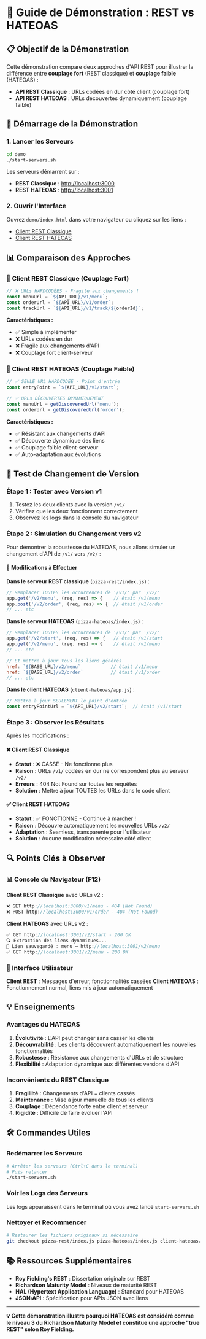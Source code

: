 # 🍕 Guide de Démonstration : REST vs HATEOAS

## 📋 Objectif de la Démonstration

Cette démonstration compare deux approches d'API REST pour illustrer la différence entre **couplage fort** (REST classique) et **couplage faible** (HATEOAS) :

- **API REST Classique** : URLs codées en dur côté client (couplage fort)
- **API REST HATEOAS** : URLs découvertes dynamiquement (couplage faible)

## 🚀 Démarrage de la Démonstration

### 1. Lancer les Serveurs

```bash
cd demo
./start-servers.sh
```

Les serveurs démarrent sur :

- **REST Classique** : <http://localhost:3000>
- **REST HATEOAS** : <http://localhost:3001>

### 2. Ouvrir l'Interface

Ouvrez `demo/index.html` dans votre navigateur ou cliquez sur les liens :

- [Client REST Classique](client-rest/index.html)
- [Client REST HATEOAS](client-hateoas/index.html)

## 📊 Comparaison des Approches

### 🔗 Client REST Classique (Couplage Fort)

```javascript
// ❌ URLs HARDCODÉES - Fragile aux changements !
const menuUrl = `${API_URL}/v1/menu`;
const orderUrl = `${API_URL}/v1/order`;
const trackUrl = `${API_URL}/v1/track/${orderId}`;
```

**Caractéristiques :**

- ✅ Simple à implémenter
- ❌ URLs codées en dur
- ❌ Fragile aux changements d'API
- ❌ Couplage fort client-serveur

### 🎯 Client REST HATEOAS (Couplage Faible)

```javascript
// ✅ SEULE URL HARDCODÉE - Point d'entrée
const entryPoint = `${API_URL}/v1/start`;

// ✅ URLs DÉCOUVERTES DYNAMIQUEMENT
const menuUrl = getDiscoveredUrl('menu');
const orderUrl = getDiscoveredUrl('order');
```

**Caractéristiques :**

- ✅ Résistant aux changements d'API
- ✅ Découverte dynamique des liens
- ✅ Couplage faible client-serveur
- ✅ Auto-adaptation aux évolutions

## 🧪 Test de Changement de Version

### Étape 1 : Tester avec Version v1

1. Testez les deux clients avec la version `/v1/`
2. Vérifiez que les deux fonctionnent correctement
3. Observez les logs dans la console du navigateur

### Étape 2 : Simulation du Changement vers v2

Pour démontrer la robustesse du HATEOAS, nous allons simuler un changement d'API de `/v1/` vers `/v2/` :

#### 📝 Modifications à Effectuer

**Dans le serveur REST classique** (`pizza-rest/index.js`) :

```javascript
// Remplacer TOUTES les occurrences de '/v1/' par '/v2/'
app.get('/v2/menu', (req, res) => {    // était /v1/menu
app.post('/v2/order', (req, res) => {  // était /v1/order
// ... etc
```

**Dans le serveur HATEOAS** (`pizza-hateoas/index.js`) :

```javascript
// Remplacer TOUTES les occurrences de '/v1/' par '/v2/'
app.get('/v2/start', (req, res) => {   // était /v1/start
app.get('/v2/menu', (req, res) => {    // était /v1/menu
// ... etc

// Et mettre à jour tous les liens générés
href: `${BASE_URL}/v2/menu`           // était /v1/menu
href: `${BASE_URL}/v2/order`          // était /v1/order
// ... etc
```

**Dans le client HATEOAS** (`client-hateoas/app.js`) :

```javascript
// Mettre à jour SEULEMENT le point d'entrée
const entryPointUrl = `${API_URL}/v2/start`;  // était /v1/start
```

### Étape 3 : Observer les Résultats

Après les modifications :

#### ❌ Client REST Classique

- **Statut** : ❌ CASSÉ - Ne fonctionne plus
- **Raison** : URLs `/v1/` codées en dur ne correspondent plus au serveur `/v2/`
- **Erreurs** : 404 Not Found sur toutes les requêtes
- **Solution** : Mettre à jour TOUTES les URLs dans le code client

#### ✅ Client REST HATEOAS  

- **Statut** : ✅ FONCTIONNE - Continue à marcher !
- **Raison** : Découvre automatiquement les nouvelles URLs `/v2/`
- **Adaptation** : Seamless, transparente pour l'utilisateur
- **Solution** : Aucune modification nécessaire côté client

## 🔍 Points Clés à Observer

### 📊 Console du Navigateur (F12)

**Client REST Classique** avec URLs v2 :

```javascript
❌ GET http://localhost:3000/v1/menu - 404 (Not Found)
❌ POST http://localhost:3000/v1/order - 404 (Not Found)
```

**Client HATEOAS** avec URLs v2 :

```javascript
✅ GET http://localhost:3001/v2/start - 200 OK
🔍 Extraction des liens dynamiques...
🔗 Lien sauvegardé : menu → http://localhost:3001/v2/menu
✅ GET http://localhost:3001/v2/menu - 200 OK
```

### 🎨 Interface Utilisateur

**Client REST** : Messages d'erreur, fonctionnalités cassées
**Client HATEOAS** : Fonctionnement normal, liens mis à jour automatiquement

## 💡 Enseignements

### Avantages du HATEOAS

1. **Évolutivité** : L'API peut changer sans casser les clients
2. **Découvrabilité** : Les clients découvrent automatiquement les nouvelles fonctionnalités
3. **Robustesse** : Résistance aux changements d'URLs et de structure
4. **Flexibilité** : Adaptation dynamique aux différentes versions d'API

### Inconvénients du REST Classique

1. **Fragililté** : Changements d'API = clients cassés
2. **Maintenance** : Mise à jour manuelle de tous les clients
3. **Couplage** : Dépendance forte entre client et serveur
4. **Rigidité** : Difficile de faire évoluer l'API

## 🛠️ Commandes Utiles

### Redémarrer les Serveurs

```bash
# Arrêter les serveurs (Ctrl+C dans le terminal)
# Puis relancer
./start-servers.sh
```

### Voir les Logs des Serveurs

Les logs apparaissent dans le terminal où vous avez lancé `start-servers.sh`

### Nettoyer et Recommencer

```bash
# Restaurer les fichiers originaux si nécessaire
git checkout pizza-rest/index.js pizza-hateoas/index.js client-hateoas/app.js
```

## 📚 Ressources Supplémentaires

- **Roy Fielding's REST** : Dissertation originale sur REST
- **Richardson Maturity Model** : Niveaux de maturité REST
- **HAL (Hypertext Application Language)** : Standard pour HATEOAS
- **JSON:API** : Spécification pour APIs JSON avec liens

---

**💡 Cette démonstration illustre pourquoi HATEOAS est considéré comme le niveau 3 du Richardson Maturity Model et constitue une approche "true REST" selon Roy Fielding.**
